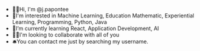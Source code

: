 
- 👋🏼Hi, I'm @j.papontee
- 🦾I'm interested in Machine Learning, Education Mathematic, Experiential Learning, Programming, Python, Java
- 📖I’m currently learning React, Application Development, AI
- 🫵🏻I'm looking to collaborate with all of you
- 🛎️You can contact me just by searching my username.

<!--
**aatuodcrd/aatuodcrd** is a ✨ _special_ ✨ repository because its `README.md` (this file) appears on your GitHub profile.

Here are some ideas to get you started:

- 🔭 I’m currently working on ...
- 🌱 I’m currently learning ...
- 👯 I’m looking to collaborate on ...
- 🤔 I’m looking for help with ...
- 💬 Ask me about ...
- 📫 How to reach me: ...
- 😄 Pronouns: ...
- ⚡ Fun fact: ...
-->
